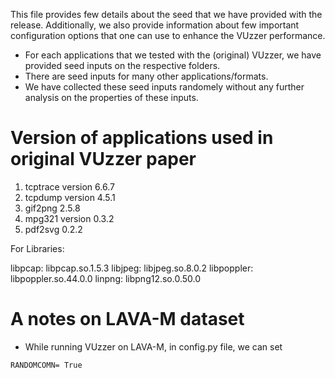 This file provides few details about the seed that we have provided with the release. Additionally, we also provide information about few  important configuration options that one can use to enhance the VUzzer performance.

* For each applications that we tested with the (original) VUzzer, we have provided seed inputs on the respective folders.
* There are seed inputs for many other applications/formats. 
* We have collected these seed inputs randomely without any further analysis on the properties of these inputs.

# Version of applications used in original VUzzer paper
1. tcptrace version 6.6.7
2. tcpdump version 4.5.1 
3. gif2png 2.5.8
4. mpg321 version 0.3.2
5. pdf2svg 0.2.2

For Libraries:

libpcap: libpcap.so.1.5.3
libjpeg: libjpeg.so.8.0.2
libpoppler: libpoppler.so.44.0.0
linpng: libpng12.so.0.50.0

# A notes on LAVA-M dataset
* While running VUzzer on LAVA-M, in config.py file, we can set 
``` MOSTCOMNLAST= 4 and
RANDOMCOMN= True 
```